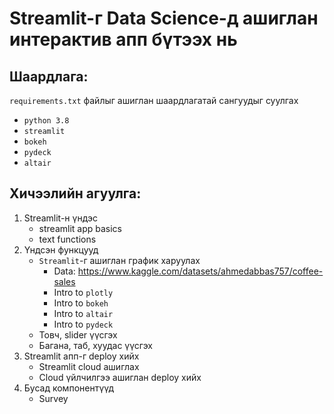 # Streamlit-г Data Science-д ашиглан интерактив апп бүтээх нь

## Шаардлага:
`requirements.txt` файлыг ашиглан шаардлагатай сангуудыг суулгах
- `python 3.8`
- `streamlit`
- `bokeh`
- `pydeck`
- `altair`

## Хичээлийн агуулга:

1. Streamlit-н үндэс
    - streamlit app basics
    - text functions
1. Үндсэн функцууд
    - `Streamlit`-г ашиглан график харуулах
        - Data: https://www.kaggle.com/datasets/ahmedabbas757/coffee-sales
        - Intro to `plotly`
        - Intro to `bokeh`
        - Intro to `altair`
        - Intro to `pydeck`
    - Товч, slider үүсгэх
    - Багана, таб, хуудас үүсгэх
1. Streamlit апп-г deploy хийх
    - Streamlit cloud ашиглах
    - Cloud үйлчилгээ ашиглан deploy хийх
1. Бусад компонентүүд
    - Survey 
